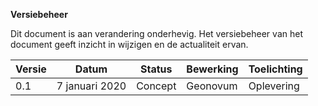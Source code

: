 **Versiebeheer**

Dit document is aan verandering onderhevig. Het versiebeheer van het document
geeft inzicht in wijzigen en de actualiteit ervan.

| **Versie** | **Datum**      | **Status** | **Bewerking**                                        | **Toelichting**                                                                                                                                                      |
|------------|----------------|------------|------------------------------------------------------|----------------------------------------------------------------------------------------------------------------------------------------------------------------------|
| 0.1        | 7 januari 2020 | Concept    | Geonovum                                             | Oplevering                                                                                                                                                           |
